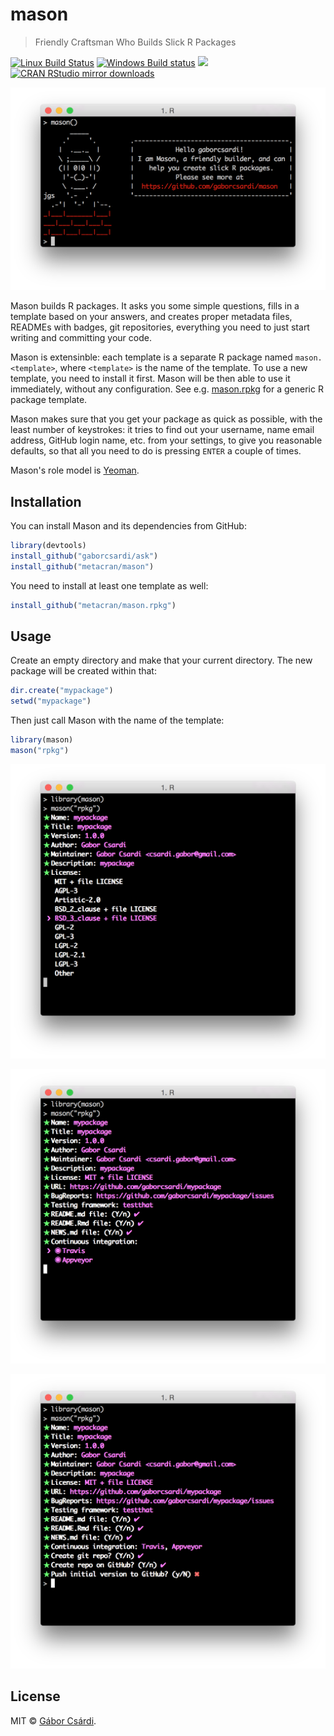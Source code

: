
# mason

> Friendly Craftsman Who Builds Slick R Packages

[![Linux Build Status](https://travis-ci.org/gaborcsardi/mason.svg?branch=master)](https://travis-ci.org/gaborcsardi/mason)
[![Windows Build status](https://ci.appveyor.com/api/projects/status/github/gaborcsardi/mason?svg=true)](https://ci.appveyor.com/project/gaborcsardi/mason)
[![](http://www.r-pkg.org/badges/version/mason)](http://www.r-pkg.org/pkg/mason)
[![CRAN RStudio mirror downloads](http://cranlogs.r-pkg.org/badges/mason)](http://www.r-pkg.org/pkg/mason)

![](/inst/mason.png)

Mason builds R packages. It asks you some simple questions, fills in a
template based on your answers, and creates proper metadata files, READMEs
with badges, git repositories, everything you need to just start writing
and committing your code.

Mason is extensinble: each template is a separate R package named
`mason.<template>`, where `<template>` is the name of the template. To use
a new template, you need to install it first. Mason will be then able to
use it immediately, without any configuration.  See
e.g. [mason.rpkg](https://github.com/gaborcsardi/mason.rpkg) for a generic
R package template. 

Mason makes sure that you get your package as quick as possible, with the
least number of keystrokes: it tries to find out your username, name email
address, GitHub login name, etc. from your settings, to give you reasonable
defaults, so that all you need to do is pressing `ENTER` a couple of times.

Mason's role model is [Yeoman](http://yeoman.io).

## Installation

You can install Mason and its dependencies from GitHub:

```r
library(devtools)
install_github("gaborcsardi/ask")
install_github("metacran/mason")
```

You need to install at least one template as well:

```r
install_github("metacran/mason.rpkg")
```

## Usage

Create an empty directory and make that your current directory.
The new package will be created within that:

```r
dir.create("mypackage")
setwd("mypackage")
```

Then just call Mason with the name of the template:

```r
library(mason)
mason("rpkg")
```

![](/inst/mason-1.png)

![](/inst/mason-2.png)

![](/inst/mason-3.png)

## License

MIT © [Gábor Csárdi](https://github.com/gaborcsardi).

